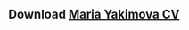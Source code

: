 ## Download [Maria Yakimova CV](https://github.com/aleida/CV/releases/latest/download/Maria_Yakimova.pdf)

